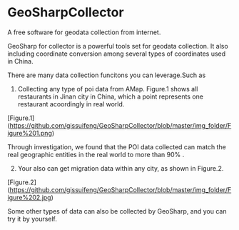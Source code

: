 # GeoSharpCollector
A free software for geodata collection from internet.


GeoSharp for collector is a powerful tools set for geodata collection. It also including coordinate conversion among several types of coordinates used in China. 

There are many data collection funcitons you can leverage.Such as

1. Collecting any type of poi data from AMap. Figure.1 shows all restaurants in Jinan city in China, which a point represents one restaurant acoordingly in real world.

[Figure.1] (https://github.com/gissuifeng/GeoSharpCollector/blob/master/img_folder/Figure%201.png)

Through investigation, we found that the POI data collected can match the real geographic entities in the real world to more than 90% .

2. Your also can get migration data within any city, as shown in Figure.2.

[Figure.2] (https://github.com/gissuifeng/GeoSharpCollector/blob/master/img_folder/Figure%202.jpg)

Some other types of data can also be collected by GeoSharp, and you can try it by yourself.


